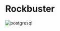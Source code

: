 # Rockbuster

![postgresql](https://github.com/jinu5452/Rockbuster/assets/157840439/13c69977-bc61-4100-8916-3b4ec680c714)
